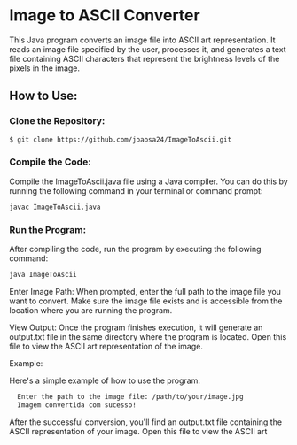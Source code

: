 # Image to ASCII Converter

This Java program converts an image file into ASCII art representation. It reads an image file specified by the user, processes it, and generates a text file containing ASCII characters that represent the brightness levels of the pixels in the image.
## How to Use:
### Clone the Repository:
```bash
$ git clone https://github.com/joaosa24/ImageToAscii.git
```

### Compile the Code:
Compile the ImageToAscii.java file using a Java compiler. You can do this by running the following command in your terminal or command prompt:
```bash
javac ImageToAscii.java
```

### Run the Program:
After compiling the code, run the program by executing the following command:
```bash
java ImageToAscii
```
Enter Image Path:
When prompted, enter the full path to the image file you want to convert. Make sure the image file exists and is accessible from the location where you are running the program.

View Output:
Once the program finishes execution, it will generate an output.txt file in the same directory where the program is located. Open this file to view the ASCII art representation of the image.

Example:

Here's a simple example of how to use the program:
```bash
  Enter the path to the image file: /path/to/your/image.jpg
  Imagem convertida com sucesso!
```
After the successful conversion, you'll find an output.txt file containing the ASCII representation of your image. Open this file to view the ASCII art
